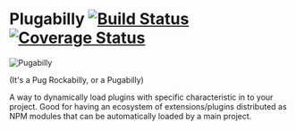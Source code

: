 # Plugabilly [![Build Status](https://travis-ci.org/Snugug/plugabilly_banner.svg?branch=master)](https://travis-ci.org/Snugug/plugabilly) [![Coverage Status](https://coveralls.io/repos/github/Snugug/plugabilly/badge.svg?branch=master)](https://coveralls.io/github/Snugug/plugabilly?branch=master)

![Pugabilly](https://cloud.githubusercontent.com/assets/377188/12492078/7a837840-c04c-11e5-882e-1fe8fe564324.png)

(It's a Pug Rockabilly, or a Pugabilly)

A way to dynamically load plugins with specific characteristic in to your project. Good for having an ecosystem of extensions/plugins distributed as NPM modules that can be automatically loaded by a main project.
